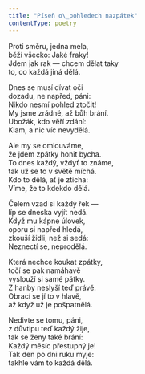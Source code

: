 ```yaml
---
title: "Píseň o\_pohledech nazpátek"
contentType: poetry
---
```


<section>

Proti směru, jedna mela,  
běží všecko: Jaké fraky!  
Jdem jak rak — chcem dělat taky  
to, co každá jiná dělá.

</section>

<section>

Dnes se musí dívat oči  
dozadu, ne napřed, páni:  
Nikdo nesmí pohled ztočit!  
My jsme zrádné, až bůh brání.  
Ubožák, kdo věří zdání:  
Klam, a nic víc nevydělá.

</section>

<section>

Ale my se omlouváme,  
že jdem zpátky honit bycha.  
To dnes každý, vždyť to známe,  
tak už se to v světě míchá.  
Kdo to dělá, ať je zticha:  
Víme, že to kdekdo dělá.

</section>

<section>

Čelem vzad si každý řek —  
líp se dneska vyjít nedá.  
Když mu kápne úlovek,  
oporu si napřed hledá,  
zkouší židli, než si sedá:  
Neznectí se, neprodělá.

</section>

<section>

Která nechce koukat zpátky,  
točí se pak namáhavě  
vyslouží si samé pátky.  
Z hanby neslyší teď právě.  
Obrací se jí to v hlavě,  
až když už je pošpatnělá.

</section>

<section>

Nedivte se tomu, páni,  
z důvtipu teď každý žije,  
tak se ženy také brání:  
Každý měsíc přestupný je!  
Tak den po dni ruku myje:  
takhle vám to každá dělá.

</section>
